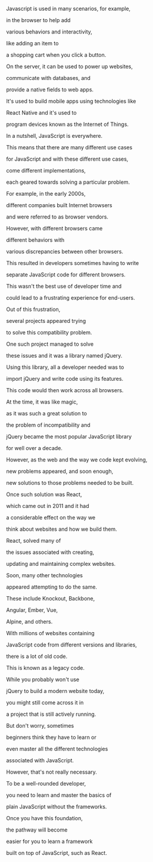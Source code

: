 Javascript is used in many scenarios, for example, 

in the browser to help add 

various behaviors and interactivity, 

like adding an item to 

a shopping cart when you click a button. 

On the server, it can be used to power up websites, 

communicate with databases, and 

provide a native fields to web apps. 

It's used to build mobile apps using technologies like 

React Native and it's used to 

program devices known as the Internet of Things. 

In a nutshell, JavaScript is everywhere. 

This means that there are many different use cases 

for JavaScript and with these different use cases, 

come different implementations, 

each geared towards solving a particular problem. 

For example, in the early 2000s, 

different companies built Internet browsers 

and were referred to as browser vendors. 

However, with different browsers came 

different behaviors with 

various discrepancies between other browsers. 

This resulted in developers sometimes having to write 

separate JavaScript code for different browsers. 

This wasn't the best use of developer time and 

could lead to a frustrating experience for end-users. 

Out of this frustration, 

several projects appeared trying 

to solve this compatibility problem. 

One such project managed to solve 

these issues and it was a library named jQuery. 

Using this library, all a developer needed was to 

import jQuery and write code using its features. 

This code would then work across all browsers. 

At the time, it was like magic, 

as it was such a great solution to 

the problem of incompatibility and 

jQuery became the most popular JavaScript library 

for well over a decade. 

However, as the web and the way we code kept evolving, 

new problems appeared, and soon enough, 

new solutions to those problems needed to be built. 

Once such solution was React, 

which came out in 2011 and it had 

a considerable effect on the way we 

think about websites and how we build them. 

React, solved many of 

the issues associated with creating, 

updating and maintaining complex websites. 

Soon, many other technologies 

appeared attempting to do the same. 

These include Knockout, Backbone, 

Angular, Ember, Vue, 

Alpine, and others. 

With millions of websites containing 

JavaScript code from different versions and libraries, 

there is a lot of old code. 

This is known as a legacy code. 

While you probably won't use 

jQuery to build a modern website today, 

you might still come across it in 

a project that is still actively running. 

But don't worry, sometimes 

beginners think they have to learn or 

even master all the different technologies 

associated with JavaScript. 

However, that's not really necessary. 

To be a well-rounded developer, 

you need to learn and master the basics of 

plain JavaScript without the frameworks. 

Once you have this foundation, 

the pathway will become 

easier for you to learn a framework 

built on top of JavaScript, such as React.